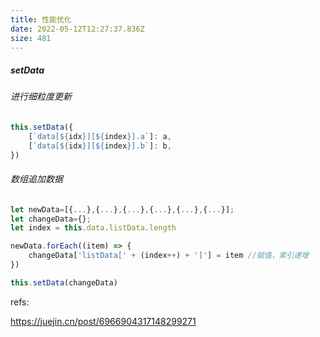 ```yaml
---
title: 性能优化
date: 2022-05-12T12:27:37.836Z
size: 481
---
```

##### setData

###### 进行细粒度更新

```javascript
this.setData({
	[`data[${idx}][${index}].a`]: a,
	[`data[${idx}][${index}].b`]: b,
})
```

###### 数组追加数据

```js
let newData=[{...},{...},{...},{...},{...},{...}];
let changeData={};
let index = this.data.listData.length

newData.forEach((item) => {
	changeData['listData[' + (index++) + ']'] = item //赋值，索引递增
}) 

this.setData(changeData)
```



refs:

https://juejin.cn/post/6966904317148299271
